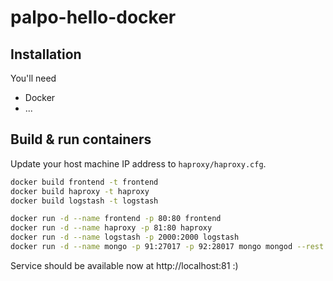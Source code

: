 # palpo-hello-docker

## Installation
You'll need
- Docker
- ...

## Build & run containers

Update your host machine IP address to `haproxy/haproxy.cfg`.

```bash
docker build frontend -t frontend
docker build haproxy -t haproxy
docker build logstash -t logstash
```

```bash
docker run -d --name frontend -p 80:80 frontend
docker run -d --name haproxy -p 81:80 haproxy
docker run -d --name logstash -p 2000:2000 logstash
docker run -d --name mongo -p 91:27017 -p 92:28017 mongo mongod --rest --httpinterface
```

Service should be available now at http://localhost:81 :)
